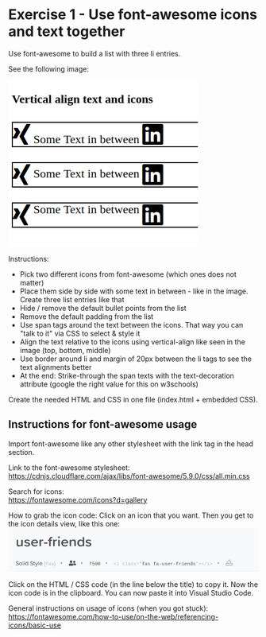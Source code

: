 # Exercise 1 - Use font-awesome icons and text together

Use font-awesome to build a list with three li entries.

See the following image:

![Icons and text](align-icons-and-text.png)

Instructions:

- Pick two different icons from font-awesome (which ones does not matter)
- Place them side by side with some text in between - like in the image. Create three list entries like that
- Hide / remove the default bullet points from the list
- Remove the default padding from the list
- Use span tags around the text between the icons. That way you can "talk to it" via CSS to select & style it
- Align the text relative to the icons using vertical-align like seen in the image (top, bottom, middle)
- Use border around li and margin of 20px between the li tags to see the text alignments better
- At the end: Strike-through the span texts with the text-decoration attribute (google the right value for this on w3schools)

Create the needed HTML and CSS in one file (index.html + embedded CSS).

## Instructions for font-awesome usage

Import font-awesome like any other stylesheet with the link tag in the head section.

Link to the font-awesome stylesheet:  
<https://cdnjs.cloudflare.com/ajax/libs/font-awesome/5.9.0/css/all.min.css>

Search for icons:  
<https://fontawesome.com/icons?d=gallery>

How to grab the icon code:
Click on an icon that you want. Then you get to the icon details view, like this one:
![Icons and text](fontawesome-copy-iconcode.png)

Click on the HTML / CSS code (in the line below the title) to copy it. Now the icon code is in the clipboard. You can now paste it into Visual Studio Code.

General instructions on usage of icons (when you got stuck):  
<https://fontawesome.com/how-to-use/on-the-web/referencing-icons/basic-use>
